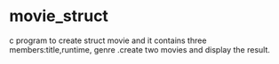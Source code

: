 # movie_struct

c program to create struct movie and it contains three members:title,runtime,
genre .create two movies and display the result.
